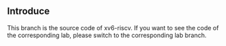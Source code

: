 ## Introduce

This branch is the source code of xv6-riscv. If you want to see the code of the corresponding lab, please switch to the corresponding lab branch.